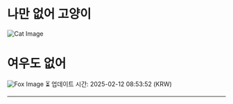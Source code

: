 
# 나만 없어 고양이

![Cat Image](https://cdn2.thecatapi.com/images/MTU1ODY2MA.jpg)

# 여우도 없어
![Fox Image](https://randomfox.ca/images/106.jpg)
⏳ 업데이트 시간: 2025-02-12 08:53:52 (KRW)

---
